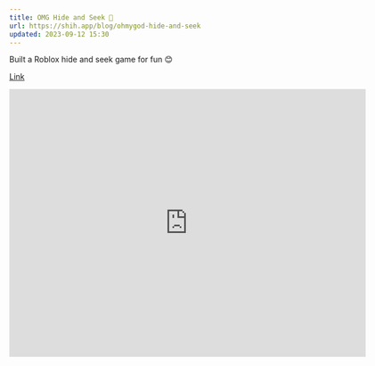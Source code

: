```yaml
---
title: OMG Hide and Seek 🌟
url: https://shih.app/blog/ohmygod-hide-and-seek
updated: 2023-09-12 15:30
---
```


Built a Roblox hide and seek game for fun 😊

[Link](https://www.roblox.com/games/14763929968/OMG-Hide-and-Seek)

<p align="center">
<iframe src="https://www.youtube.com/embed/VegcNpcQpZE?si=-1wK2zSxDO70-MDH" width="640" height="480" frameborder="0" allow="autoplay; fullscreen" allowfullscreen></iframe>
</p>
